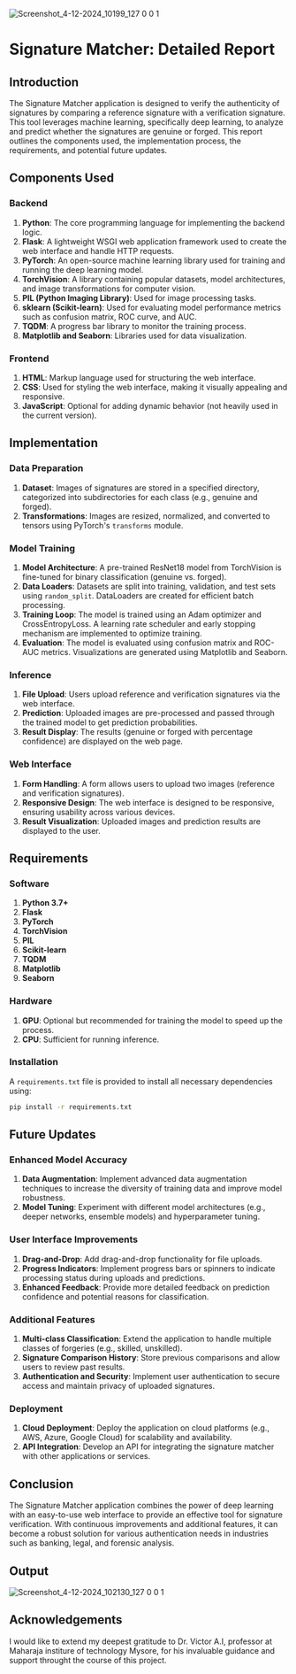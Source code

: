 ![Screenshot_4-12-2024_10199_127 0 0 1](https://github.com/user-attachments/assets/a2029a75-df5c-4cc3-bec0-f95ebd10ba03)

# Signature Matcher: Detailed Report

## Introduction

The Signature Matcher application is designed to verify the authenticity of signatures by comparing a reference signature with a verification signature. This tool leverages machine learning, specifically deep learning, to analyze and predict whether the signatures are genuine or forged. This report outlines the components used, the implementation process, the requirements, and potential future updates.

## Components Used

### Backend
1. **Python**: The core programming language for implementing the backend logic.
2. **Flask**: A lightweight WSGI web application framework used to create the web interface and handle HTTP requests.
3. **PyTorch**: An open-source machine learning library used for training and running the deep learning model.
4. **TorchVision**: A library containing popular datasets, model architectures, and image transformations for computer vision.
5. **PIL (Python Imaging Library)**: Used for image processing tasks.
6. **sklearn (Scikit-learn)**: Used for evaluating model performance metrics such as confusion matrix, ROC curve, and AUC.
7. **TQDM**: A progress bar library to monitor the training process.
8. **Matplotlib and Seaborn**: Libraries used for data visualization.

### Frontend
1. **HTML**: Markup language used for structuring the web interface.
2. **CSS**: Used for styling the web interface, making it visually appealing and responsive.
3. **JavaScript**: Optional for adding dynamic behavior (not heavily used in the current version).

## Implementation

### Data Preparation
1. **Dataset**: Images of signatures are stored in a specified directory, categorized into subdirectories for each class (e.g., genuine and forged).
2. **Transformations**: Images are resized, normalized, and converted to tensors using PyTorch's `transforms` module.

### Model Training
1. **Model Architecture**: A pre-trained ResNet18 model from TorchVision is fine-tuned for binary classification (genuine vs. forged).
2. **Data Loaders**: Datasets are split into training, validation, and test sets using `random_split`. DataLoaders are created for efficient batch processing.
3. **Training Loop**: The model is trained using an Adam optimizer and CrossEntropyLoss. A learning rate scheduler and early stopping mechanism are implemented to optimize training.
4. **Evaluation**: The model is evaluated using confusion matrix and ROC-AUC metrics. Visualizations are generated using Matplotlib and Seaborn.

### Inference
1. **File Upload**: Users upload reference and verification signatures via the web interface.
2. **Prediction**: Uploaded images are pre-processed and passed through the trained model to get prediction probabilities.
3. **Result Display**: The results (genuine or forged with percentage confidence) are displayed on the web page.

### Web Interface
1. **Form Handling**: A form allows users to upload two images (reference and verification signatures).
2. **Responsive Design**: The web interface is designed to be responsive, ensuring usability across various devices.
3. **Result Visualization**: Uploaded images and prediction results are displayed to the user.

## Requirements

### Software
1. **Python 3.7+**
2. **Flask**
3. **PyTorch**
4. **TorchVision**
5. **PIL**
6. **Scikit-learn**
7. **TQDM**
8. **Matplotlib**
9. **Seaborn**

### Hardware
1. **GPU**: Optional but recommended for training the model to speed up the process.
2. **CPU**: Sufficient for running inference.

### Installation
A `requirements.txt` file is provided to install all necessary dependencies using:
```sh
pip install -r requirements.txt
```

## Future Updates

### Enhanced Model Accuracy
1. **Data Augmentation**: Implement advanced data augmentation techniques to increase the diversity of training data and improve model robustness.
2. **Model Tuning**: Experiment with different model architectures (e.g., deeper networks, ensemble models) and hyperparameter tuning.

### User Interface Improvements
1. **Drag-and-Drop**: Add drag-and-drop functionality for file uploads.
2. **Progress Indicators**: Implement progress bars or spinners to indicate processing status during uploads and predictions.
3. **Enhanced Feedback**: Provide more detailed feedback on prediction confidence and potential reasons for classification.

### Additional Features
1. **Multi-class Classification**: Extend the application to handle multiple classes of forgeries (e.g., skilled, unskilled).
2. **Signature Comparison History**: Store previous comparisons and allow users to review past results.
3. **Authentication and Security**: Implement user authentication to secure access and maintain privacy of uploaded signatures.

### Deployment
1. **Cloud Deployment**: Deploy the application on cloud platforms (e.g., AWS, Azure, Google Cloud) for scalability and availability.
2. **API Integration**: Develop an API for integrating the signature matcher with other applications or services.

## Conclusion
The Signature Matcher application combines the power of deep learning with an easy-to-use web interface to provide an effective tool for signature verification. With continuous improvements and additional features, it can become a robust solution for various authentication needs in industries such as banking, legal, and forensic analysis.

## Output
![Screenshot_4-12-2024_102130_127 0 0 1](https://github.com/user-attachments/assets/47a5d2ae-6f92-4834-b024-c74d42c54fac)

## Acknowledgements

 I would like to extend my deepest gratitude to Dr. Victor A.I, professor at Maharaja institure of technology Mysore, for his invaluable guidance and support throught the course of this project.
